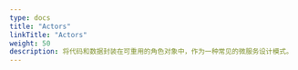 ```yaml
---
type: docs
title: "Actors"
linkTitle: "Actors"
weight: 50
description: 将代码和数据封装在可重用的角色对象中，作为一种常见的微服务设计模式。
---
```


